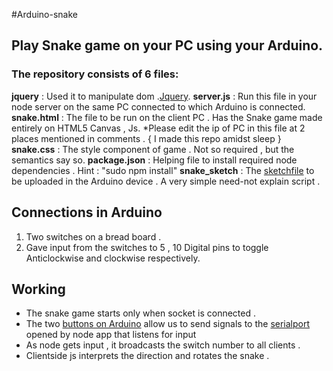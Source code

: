 #Arduino-snake
## Play Snake game on your PC using your Arduino.

### The repository consists of 6 files:

**jquery**
: Used it to manipulate dom .[Jquery](http://jquery.com/).
**server.js** 
: Run this file in your node server on the same PC connected to which Arduino is connected.
**snake.html**
: The file to be run on the client PC . Has the Snake game made entirely on HTML5 Canvas , Js.
 *Please edit the ip of PC in this file at 2 places mentioned in comments . { I made this repo amidst sleep }
**snake.css**
: The style component of game . Not so required , but the semantics say so.
**package.json**
: Helping file to install required node dependencies . Hint : "sudo npm install"
**snake_sketch**
: The [sketchfile](http://arduino.cc/en/Tutorial/Sketch) to be uploaded in the Arduino device . A very simple need-not explain script .

## Connections in Arduino 

1. Two switches on a bread board .
2. Gave input from the switches to 5 , 10 Digital pins to toggle Anticlockwise and clockwise respectively.


## Working

* The snake game starts only when socket is connected .
* The two [buttons on Arduino](http://arduino.cc/en/Tutorial/DigitalReadSerial) allow us to send signals to the [serialport]( https://github.com/voodootikigod/node-serialport) opened by node app that listens for input
* As node gets input , it broadcasts the switch number to all clients .
* Clientside js interprets the direction and rotates the snake .
